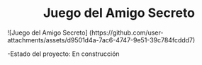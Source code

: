 <h1 align="center"> Juego del Amigo Secreto </h1>
![Juego del Amigo Secreto] (https://github.com/user-attachments/assets/d9501d4a-7ac6-4747-9e51-39c784fcddd7)

-Estado del proyecto: En construcción
